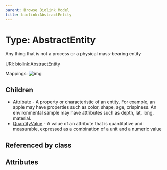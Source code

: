 ```yaml
---
parent: Browse Biolink Model
title: biolink:AbstractEntity
---
```


# Type: AbstractEntity


Any thing that is not a process or a physical mass-bearing entity

URI: [biolink:AbstractEntity](https://w3id.org/biolink/vocab/AbstractEntity)

Mappings:
![img](http://yuml.me/diagram/nofunky;dir:TB/class/\[AbstractEntity]^-\[QuantityValue],%20\[AbstractEntity]^-\[Attribute])

## Children

 * [Attribute](Attribute.md) - A property or characteristic of an entity. For example, an apple may have properties such as color, shape, age, crispiness. An environmental sample may have attributes such as depth, lat, long, material.
 * [QuantityValue](QuantityValue.md) - A value of an attribute that is quantitative and measurable, expressed as a combination of a unit and a numeric value

## Referenced by class


## Attributes

